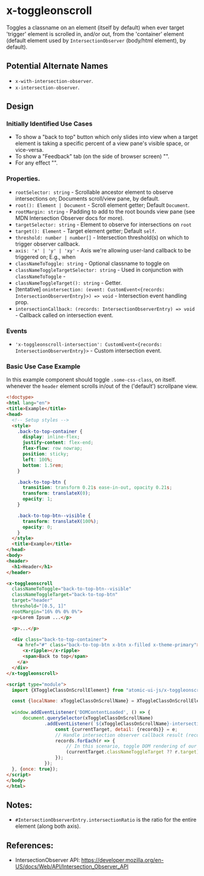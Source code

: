 # x-toggleonscroll

Toggles a classname on an element (itself by default) when ever target 'trigger' element is scrolled in, and/or out, from the 'container' element (default element used by `IntersectionObserver` (body/html element), by default).

## Potential Alternate Names

- `x-with-intersection-observer`.
- `x-intersection-observer`.

## Design

### Initially Identified Use Cases

- To show a "back to top" button which only slides into view when a target element is taking a specific percent of a view pane's visible space, or vice-versa.
- To show a "Feedback" tab (on the side of browser screen) "".
- For any effect "".

### Properties. 

- `rootSelector: string` - Scrollable ancestor element to observe intersections on;  Documents scroll/view pane, by default.
- `root(): Element | Document` - Scroll element getter;  Default `Document`.
- `rootMargin: string` - Padding to add to the root bounds view pane (see MDN Intersection Observer docs for more).
- `targetSelector: string` - Element to observe for intersections on `root`
- `target(): Element` - Target element getter;  Default `self`.
- `threshold: number | number[]` - Intersection threshold(s) on which to trigger observer callback.
- `axis: 'x' | 'y' | 'xy'` - Axis we're allowing user-land callback to be triggered on;  E.g., when 
- `classNameToToggle: string` - Optional classname to toggle on 
- `classNameToggleTargetSelector: string` - Used in conjunction with `classNameToToggle` -
- `classNameToggleTarget(): string` - Getter.
- [tentative] `onintersection: (event: CustomEvent<{records: IntersectionObserverEntry}>) => void` - Intersection event handling prop.
- `intersectionCallback: (records: IntersectionObserverEntry) => void` - Callback called on intersection event.

### Events

- `'x-toggleonscroll-intersection': CustomEvent<{records: IntersectionObserverEntry}>`  - Custom intersection event.

### Basic Use Case Example

In this example component should toggle `.some-css-class`, on itself. whenever the `header` element scrolls in/out of the ('default') scrollpane view.

```html
<!doctype>
<html lang="en">
<title>Example</title>
<head>
  <!-- Setup styles -->
  <style>
    .back-to-top-container {
      display: inline-flex;
      justify-content: flex-end;
      flex-flow: row nowrap;
      position: sticky;
      left: 100%;
      bottom: 1.5rem;
    }

    .back-to-top-btn {
      transition: transform 0.21s ease-in-out, opacity 0.21s;
      transform: translateX(0);
      opacity: 1;
    }

    .back-to-top-btn--visible {
      transform: translateX(100%);
      opacity: 0;
    }
  </style>
  <title>Example</title>
</head>
<body>
<header>
  <h1>Header</h1>
</header>

<x-toggleonscroll
  classNameToToggle="back-to-top-btn--visible"
  classNameToggleTarget="back-to-top-btn"
  target="header"
  threshold="[0.5, 1]"
  rootMargin="16% 0% 0% 0%">
  <p>Lorem Ipsum ...</p>

  <p>...</p>

  <div class="back-to-top-container">
    <a href="#" class="back-to-top-btn x-btn x-filled x-theme-primary">
      <x-ripple></x-ripple>
      <span>Back to top</span>
    </a>
  </div>
</x-toggleonscroll>

<script type="module">
  import {XToggleClassOnScrollElement} from "atomic-ui-js/x-toggleonscroll";

  const {localName: xToggleClassOnScrollName} = XToggleClassOnScrollElement;
  
  window.addEventListener('DOMContentLoaded', () => {
      document.querySelector(xToggleClassOnScrollName)
              .addEventListener(`${xToggleClassOnScrollName}-intersection`, e => {
                  const {currentTarget, detail: {records}} = e;
                  // Handle intersection observer callback result (records)
                  records.forEach(r => {
                      // In this scenario, toggle DOM rendering of our '.back-to-top-container' 
                      (currentTarget.classNameToggleTarget ?? r.target).hidden = r.isIntersecting;
                  });
              });
  }, {once: true});
</script>
</body>
</html>
```

## Notes:

- `#IntersectionObserverEntry.intersectionRatio` is the ratio for the entire element (along both axis).

## References:

- IntersectionObserver API: https://developer.mozilla.org/en-US/docs/Web/API/Intersection_Observer_API
